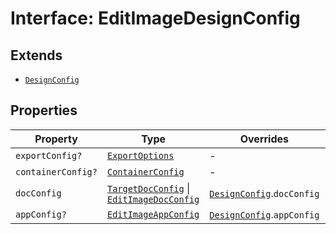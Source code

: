# Interface: EditImageDesignConfig

## Extends

- [`DesignConfig`](../../../DesignConfig.types/interfaces/design-config.md)

## Properties

| Property | Type | Overrides | Inherited from |
| ------ | ------ | ------ | ------ |
| `exportConfig?` | [`ExportOptions`](../../../ExportConfig.types/type-aliases/export-options.md) | - | [`DesignConfig`](../../../DesignConfig.types/interfaces/design-config.md).`exportConfig` |
| `containerConfig?` | [`ContainerConfig`](../../../ContainerConfig.types/type-aliases/container-config.md) | - | [`DesignConfig`](../../../DesignConfig.types/interfaces/design-config.md).`containerConfig` |
| `docConfig` | [`TargetDocConfig`](../../../DesignConfig.types/interfaces/target-doc-config.md) \| [`EditImageDocConfig`](../../DocConfig.types/interfaces/edit-image-doc-config.md) | [`DesignConfig`](../../../DesignConfig.types/interfaces/design-config.md).`docConfig` | - |
| `appConfig?` | [`EditImageAppConfig`](../../AppConfig.types/interfaces/EditImageapp-config.md) | [`DesignConfig`](../../../DesignConfig.types/interfaces/design-config.md).`appConfig` | - |
